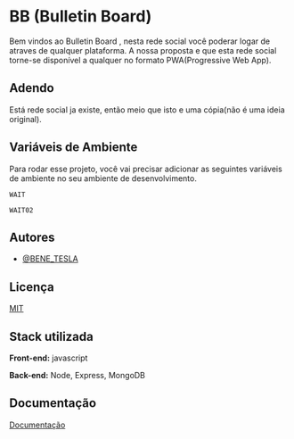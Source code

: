 
#  BB (Bulletin Board) 
Bem vindos ao Bulletin Board , nesta rede social 
você  poderar logar de atraves de qualquer plataforma. 
A nossa proposta e que esta rede social torne-se disponível  a qualquer no formato 
PWA(Progressive Web App). 
## Adendo 
Está  rede social ja existe, então  meio que isto e uma cópia(não é uma ideia original).

## Variáveis de Ambiente

Para rodar esse projeto, você vai precisar adicionar as seguintes variáveis de ambiente no seu ambiente de desenvolvimento.

`WAIT`

`WAIT02`


## Autores

- [@BENE_TESLA](https://github.com/benetesla)


## Licença

[MIT](https://choosealicense.com/licenses/mit/)


## Stack utilizada

**Front-end:** javascript

**Back-end:** Node, Express, MongoDB


## Documentação

[Documentação](https://link-da-documentação)


